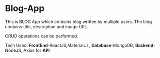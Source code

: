 # Blog-App

This is BLOG App which contains blog written by multiple users. 
The blog contains title, description and image URL.

CRUD operations can be performed.




Tech Used: **FrontEnd**-ReactJS,MaterialUI , **Database**-MongoDB,  **Backend**-NodeJS, Axios for **API**

